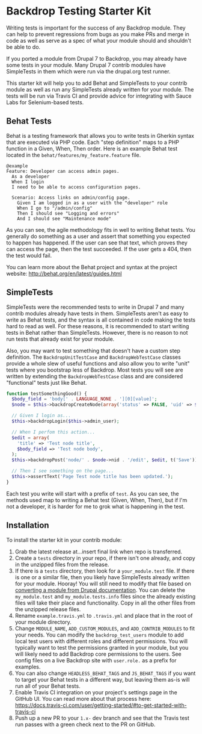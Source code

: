 # Backdrop Testing Starter Kit

Writing tests is important for the success of any Backdrop module. They can help to prevent regressions from bugs as you make PRs and merge in code as 
well as serve as a spec of what your module should and shouldn't be able to do.

If you ported a module from Drupal 7 to Backdrop, you may already have some tests in your module. Many Drupal 7 contrib modules have SimpleTests in 
them which were run via the drupal.org test runner.

This starter kit will help you to add Behat and SimpleTests to your contrib module as well as run any SimpleTests already written for your module. 
The tests will be run via Travis CI and provide advice for integrating with Sauce Labs for Selenium-based tests.

## Behat Tests

Behat is a testing framework that allows you to write tests in Gherkin syntax that are executed via PHP code. Each "step definition" maps to a PHP
function in a Given, When, Then order. Here is an example Behat test located in the `behat/features/my_feature.feature` file.

```gherkin
@example
Feature: Developer can access admin pages.
  As a developer
  When I login
  I need to be able to access configuration pages.

  Scenario: Access links on admin/config page.
    Given I am logged in as a user with the "developer" role
    When I go to "/admin/config"
    Then I should see "Logging and errors"
    And I should see "Maintenance mode"
```

As you can see, the agile methodology fits in well to writing Behat tests. You generally do something as a user and assert that something you expected
to happen has happened. If the user can see that text, which proves they can access the page, then the test succeeded. If the user gets a 404, then
the test would fail.

You can learn more about the Behat project and syntax at the project website: http://behat.org/en/latest/guides.html

## SimpleTests

SimpleTests were the recommended tests to write in Drupal 7 and many contrib modules already have tests in them. SimpleTests aren't as easy to write
as Behat tests, and the syntax is all contained in code making the tests hard to read as well. For these reasons, it is recommended to start writing
tests in Behat rather than SimpleTests. However, there is no reason to not run tests that already exist for your module. 

Also, you may want to test something that doesn't have a custom step definition. The `BackdropUnitTestCase` and `BackdropWebTestCase` classes 
provide a whole slew of useful functions and also allow you to write "unit" tests where you bootstrap less of Backdrop. Most tests you will see are 
written by extending the `BackdropWebTestCase` class and are considered "functional" tests just like Behat.

```php
function testSomethingGood() {
  $body_field = 'body[' . LANGUAGE_NONE . '][0][value]';
  $node = $this->backdropCreateNode(array('status' => FALSE, 'uid' => $this->admin_user->uid));

  // Given I login as...
  $this->backdropLogin($this->admin_user);

  // When I perfom this action...
  $edit = array(
    'title' => 'Test node title',
    $body_field => 'Test node body',
  );
  $this->backdropPost('node/' . $node->nid . '/edit', $edit, t('Save'));

  // Then I see something on the page...
  $this->assertText('Page Test node title has been updated.');
}
```

Each test you write will start with a prefix of `test`. As you can see, the methods used map to writing a Behat test (Given, When, Then), but if I'm
not a developer, it is harder for me to grok what is happening in the test.

## Installation

To install the starter kit in your contrib module:

1. Grab the latest release at...insert final link when repo is transferred.
2. Create a `tests` directory in your repo, if there isn't one already, and copy in the unzipped files from the release.
3. If there is a `tests` directory, then look for a `your_module.test` file. If there is one or a similar file, then you likely have SimpleTests 
already written for your module. Hooray! You will still need to modify that file based on 
[converting a module from Drupal documentation](https://api.backdropcms.org/converting-modules-from-drupal). You can delete the `my_module.test` and
`my_module.tests.info` files since the already existing files will take their place and functionality. Copy in all the other files from the unzipped
release files.
4. Rename `example.travis.yml` to `.travis.yml` and place that in the root of your module directory.
5. Change `MODULE_NAME`, `ADD_CUSTOM_MODULES`, and `ADD_CONTRIB_MODULES` to fit your needs. You can modify the `backdrop_test_users` module to add 
local test users with different roles and different permissions. You will typically want to test the permissions granted in your module, but you will
likely need to add Backdrop core permissions to the users. See config files on a live Backdrop site with `user.role.` as a prefix for examples.
6. You can also change `HEADLESS_BEHAT_TAGS` and `JS_BEHAT_TAGS` if you want to target your Behat tests in a different way, but leaving them as-is
will run all of your Behat tests.
7. Enable Travis CI integration on your project's settings page in the GitHub UI. You can read more about that process here: 
https://docs.travis-ci.com/user/getting-started/#to-get-started-with-travis-ci
8. Push up a new PR to your `1.x-` dev branch and see that the Travis test run passes with a green check next to the PR on GitHub.
